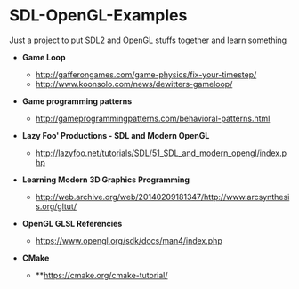 # SDL-OpenGL-Examples
Just a project to put SDL2 and OpenGL stuffs together and learn something

- **Game Loop**
  - http://gafferongames.com/game-physics/fix-your-timestep/
  - http://www.koonsolo.com/news/dewitters-gameloop/

- **Game programming patterns**
  - http://gameprogrammingpatterns.com/behavioral-patterns.html

- **Lazy Foo' Productions - SDL and Modern OpenGL**
  - http://lazyfoo.net/tutorials/SDL/51_SDL_and_modern_opengl/index.php

- **Learning Modern 3D Graphics Programming**
  - http://web.archive.org/web/20140209181347/http://www.arcsynthesis.org/gltut/

- **OpenGL GLSL Referencies**
  - https://www.opengl.org/sdk/docs/man4/index.php

- **CMake**
  - **https://cmake.org/cmake-tutorial/
